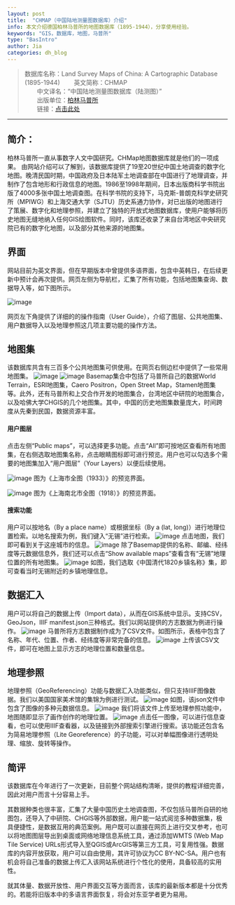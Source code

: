 ```yaml
---
layout: post
title:  "CHMAP（中国陆地测量图数据库）介绍"
info: 本文介绍德国柏林马普所的地图数据库（1895-1944），分享使用经验。
keywords: "GIS，数据库，地图，马普所"
type: "BasIntro"
author: Jia
categories: dh_blog
---
```


> 数据库名称：Land Survey Maps of China: A Cartographic Database (1895-1944)
> 　　英文简称：CHMAP     
> 　　中文译名：“中国陆地测量图数据库（陆测图）”    
> 　　出版单位：[柏林马普所](https://www.mpiwg-berlin.mpg.de/)    
> 　　链接：[点击此处](https://chmap.mpiwg-berlin.mpg.de/)

-------------
## 简介：
柏林马普所一直从事数字人文中国研究。CHMap地图数据库就是他们的一项成果。
由网站介绍可以了解到，该数据库提供了19至20世纪中国土地调查的数字化地图。晚清民国时期，中国政府及日本陆军土地调查部在中国进行了地理调查，并制作了包含地形和行政信息的地图。1986至1998年期间，日本出版商科学书院出版了4000多张中国土地调查图。在科学书院的支持下，马克斯-普朗克科学史研究所（MPIWG）和上海交通大学（SJTU）历史系通力协作，对已出版的地图进行了策展、数字化和地理参照，并建立了独特的开放式地图数据库，使用户能够将历史地图无缝地纳入任何GIS绘图软件。同时，该库还收录了来自台湾地区中央研究院已有的数字化地图，以及部分其他来源的地图集。


## 界面
网站目前为英文界面，但在早期版本中曾提供多语界面，包含中英韩日，在后续更新中预计会再次提供。网页左侧为导航栏，汇集了所有功能，包括地图集查询、数据导入等，如下图所示。

![image](https://raw.githubusercontent.com/DHHD2022/DHHD2022.GitHub.io/main/pics/2022-04-20/daohang.png)

网页左下角提供了详细的的操作指南（User Guide），介绍了图层、公共地图集、用户数据导入以及地理参照这几项主要功能的操作方法。

## 地图集
该数据库共含有三百多个公共地图集可供使用。在网页右侧边栏中提供了一些常用地图集。
![image](https://raw.githubusercontent.com/DHHD2022/DHHD2022.GitHub.io/main/pics/2022-04-20/ditu1.png)
![image](https://raw.githubusercontent.com/DHHD2022/DHHD2022.GitHub.io/main/pics/2022-04-20/ditu2.png)
Basemap集合中包括了马普所自己的数据World Terrain，ESRI地图集，Caero Positron，Open Street Map，Stamen地图集等。此外，还有马普所和上交合作开发的地图集合，台湾地区中研院的地图集合，以及哈佛大学CHGIS的几个地图集。其中，中国的历史地图集数量庞大，时间跨度从先秦到民国，数据资源丰富。

#### 用户图层
点击左侧“Public maps”，可以选择更多功能。点击“All”即可按地区查看所有地图集，在右侧选取地图集名称，点击眼睛图标即可进行预览。用户也可以勾选多个需要的地图集加入“用户图层”（Your Layers）以便后续使用。

![image](https://raw.githubusercontent.com/DHHD2022/DHHD2022.GitHub.io/main/pics/2022-04-20/sh.png)
图为《上海市全图（1933）》的预览界面。

![image](https://raw.githubusercontent.com/DHHD2022/DHHD2022.GitHub.io/main/pics/2022-04-20/sh1.png)
图为《上海南北市全图（1918）》的预览界面。

#### 搜索功能
用户可以按地名（By a place name）或根据坐标（By a (lat, long)）进行地理位置检索。以地名搜索为例，我们键入“无锡”进行检索。
![image](https://raw.githubusercontent.com/DHHD2022/DHHD2022.GitHub.io/main/pics/2022-04-20/wuxi.png)
点击地图，我们即可看到关于这座城市的信息。
![image](https://raw.githubusercontent.com/DHHD2022/DHHD2022.GitHub.io/main/pics/2022-04-20/wuxi2.png)
除了Basemap提供的名称、邮编、经纬度等元数据信息外，我们还可以点击“Show available maps”查看含有“无锡”地理位置的所有地图集。
![image](https://raw.githubusercontent.com/DHHD2022/DHHD2022.GitHub.io/main/pics/2022-04-20/wuxi3.png)
如图，我们选取《中国清代1820乡镇名称》集，即可查看当时无锡附近的乡镇地理信息。


## 数据汇入
用户可以将自己的数据上传（Import data），从而在GIS系统中显示。支持CSV，GeoJson，IIIF manifest.json三种格式。我们以网站提供的方志数据为例进行操作。
![image](https://raw.githubusercontent.com/DHHD2022/DHHD2022.GitHub.io/main/pics/2022-04-20/logart1.png)
马普所将方志数据制作成为了CSV文件。如图所示，表格中包含了名称、年代、位置、作者、经纬度等非常完备的信息。
![image](https://raw.githubusercontent.com/DHHD2022/DHHD2022.GitHub.io/main/pics/2022-04-20/logart.png)
上传该CSV文件，即可在地图上显示方志的地理位置和数量信息。

## 地理参照
地理参照（GeoReferencing）功能与数据汇入功能类似，但只支持IIIF图像数据。我们以美国国家美术馆的集锦为例进行测试。
![image](https://raw.githubusercontent.com/DHHD2022/DHHD2022.GitHub.io/main/pics/2022-04-20/iiif.png)
如图，该json文件中包含了图像的多种元数据信息。
![image](https://raw.githubusercontent.com/DHHD2022/DHHD2022.GitHub.io/main/pics/2022-04-20/geo.png)
我们将该文件上传至地理参照功能中，地图随即显示了画作创作的地理位置。
![image](https://raw.githubusercontent.com/DHHD2022/DHHD2022.GitHub.io/main/pics/2022-04-20/geo1.png)
点击任一图像，可以进行信息查看，也可以使用IIIF查看器，以及链接到外部搜索引擎进行搜索。该功能还包含名为简易地理参照（Lite Georeference）的子功能，可以对单幅图像进行透明处理、缩放、旋转等操作。

## 简评
该数据库在今年进行了一次更新，目前整个网站结构清晰，提供的教程详细完善，因此对用户而言十分容易上手。

其数据种类也很丰富，汇集了大量中国历史土地调查图，不仅包括马普所自研的地图包，还导入了中研院、CHGIS等外部数据，用户能一站式阅览多种数据集，极具便捷性，是数据互用的典范案例。用户既可以直接在网页上进行交叉参考，也可以将地图图层导出到桌面或网络地理信息系统工具，通过添加WMTS (Web Map Tile Service) URLs形式导入至QGIS或ArcGIS等第三方工具，可复用性强。数据库的内容开放获取，用户可以自由使用，其许可协议为CC BY-NC-SA。用户也有机会将自己准备的数据上传汇入该网站系统进行个性化的使用，具备较高的实用性。

就其体量、数据开放性、用户界面交互等方面而言，该库的最新版本都是十分优秀的。若能将旧版本中的多语言界面恢复，将会对东亚学者更为易用。
